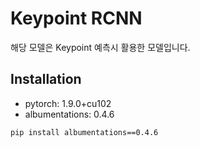 # Keypoint RCNN
해당 모델은 Keypoint 예측시 활용한 모델입니다. 

## Installation
* pytorch: 1.9.0+cu102
* albumentations: 0.4.6
```
pip install albumentations==0.4.6
```